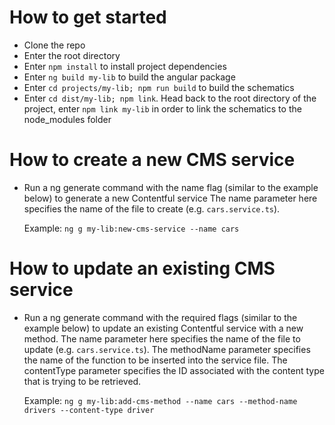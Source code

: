 # How to get started

- Clone the repo
- Enter the root directory
- Enter `npm install` to install project dependencies
- Enter `ng build my-lib` to build the angular package
- Enter `cd projects/my-lib; npm run build` to build the schematics 
- Enter `cd dist/my-lib; npm link`. Head back to the root directory of the project, enter `npm link my-lib` in order to link the schematics to the node_modules folder

# How to create a new CMS service
- Run a ng generate command with the name flag (similar to the example below) to generate a new Contentful service
The name parameter here specifies the name of the file to create (e.g. `cars.service.ts`). 
  
	Example: `ng g my-lib:new-cms-service --name cars`

# How to update an existing CMS service
- Run a ng generate command with the required flags (similar to the example below) to update an existing Contentful service with a new method.
The name parameter here specifies the name of the file to update (e.g. `cars.service.ts`). 
The methodName parameter specifies the name of the function to be inserted into the service file.
The contentType parameter specifies the ID associated with the content type that is trying to be retrieved.

	Example: `ng g my-lib:add-cms-method --name cars --method-name drivers --content-type driver`